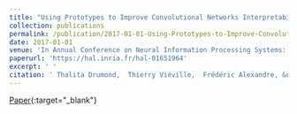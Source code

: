 ```yaml
---
title: "Using Prototypes to Improve Convolutional Networks Interpretability"
collection: publications
permalink: /publication/2017-01-01-Using-Prototypes-to-Improve-Convolutional-Networks-Interpretability
date: 2017-01-01
venue: 'In Annual Conference on Neural Information Processing Systems: Transparent and Interpretable Machine Learning in Safety Critical Environments Workshop'
paperurl: 'https://hal.inria.fr/hal-01651964'
excerpt: ' '
citation: ' Thalita Drumond,  Thierry Viéville,  Frédéric Alexandre, &quot;Using Prototypes to Improve Convolutional Networks Interpretability.&quot; In Annual Conference on Neural Information Processing Systems: Transparent and Interpretable Machine Learning in Safety Critical Environments Workshop, 2017.'
---
```

[<span><i class="fas fa-fw fa-file-pdf"></i></span> Paper](https://hal.inria.fr/hal-01651964){:target="_blank"} 

